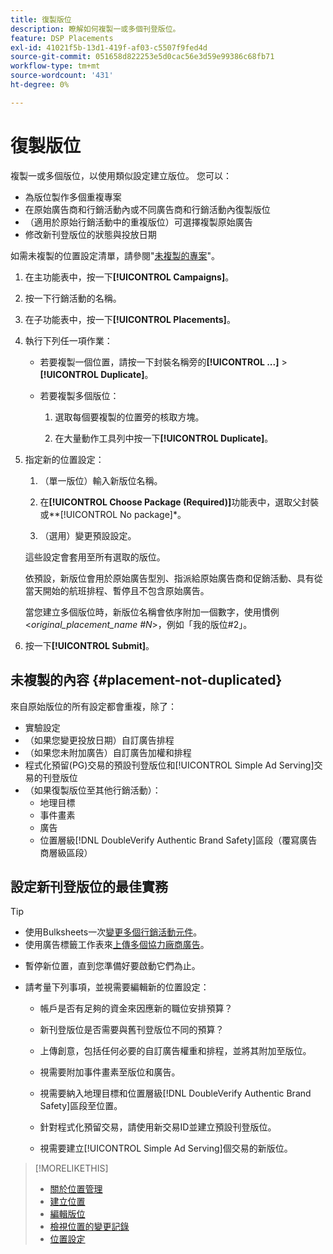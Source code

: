 ```yaml
---
title: 復製版位
description: 瞭解如何複製一或多個刊登版位。
feature: DSP Placements
exl-id: 41021f5b-13d1-419f-af03-c5507f9fed4d
source-git-commit: 051658d822253e5d0cac56e3d59e99386c68fb71
workflow-type: tm+mt
source-wordcount: '431'
ht-degree: 0%

---
```


# 復製版位

<!-- Some placements don't have this option. Clarify which placement types aren't eligible -- is it PG placements, or all placements using private inventory? And anything else? -->

複製一或多個版位，以使用類似設定建立版位。 您可以：

* 為版位製作多個重複專案
* 在原始廣告商和行銷活動內或不同廣告商和行銷活動內復製版位
* （適用於原始行銷活動中的重複版位）可選擇複製原始廣告
* 修改新刊登版位的狀態與投放日期

如需未複製的位置設定清單，請參閱&quot;[未複製的專案](#placement-not-duplicated)&quot;。

1. 在主功能表中，按一下&#x200B;**[!UICONTROL Campaigns]**。

1. 按一下行銷活動的名稱。

1. 在子功能表中，按一下&#x200B;**[!UICONTROL Placements]**。

1. 執行下列任一項作業：

   * 若要複製一個位置，請按一下封裝名稱旁的&#x200B;**[!UICONTROL ...]** > **[!UICONTROL Duplicate]**。

   * 若要複製多個版位：

      1. 選取每個要複製的位置旁的核取方塊。

      1. 在大量動作工具列中按一下&#x200B;**[!UICONTROL Duplicate]**。

1. 指定新的位置設定：

   1. （單一版位）輸入新版位名稱。

   1. 在&#x200B;**[!UICONTROL Choose Package (Required)]**&#x200B;功能表中，選取父封裝或**[!UICONTROL No package]*。

   1. （選用）變更預設設定。

   這些設定會套用至所有選取的版位。

   依預設，新版位會用於原始廣告型別、指派給原始廣告商和促銷活動、具有從當天開始的航班排程、暫停且不包含原始廣告。

   當您建立多個版位時，新版位名稱會依序附加一個數字，使用慣例&lt;*original_placement_name #N*>，例如「我的版位#2」。

1. 按一下&#x200B;**[!UICONTROL Submit]**。

## 未複製的內容 {#placement-not-duplicated}

來自原始版位的所有設定都會重複，除了：

* 實驗設定
* （如果您變更投放日期）自訂廣告排程
* （如果您未附加廣告）自訂廣告加權和排程
* 程式化預留(PG)交易的預設刊登版位和[!UICONTROL Simple Ad Serving]交易的刊登版位
* （如果復製版位至其他行銷活動）：
   * 地理目標
   * 事件畫素
   * 廣告
   * 位置層級[!DNL DoubleVerify Authentic Brand Safety]區段（覆寫廣告商層級區段）

## 設定新刊登版位的最佳實務

>[!TIP]
>
>* 使用Bulksheets一次[變更多個行銷活動元件](/help/dsp/campaign-management/campaign-components-review-edit.md)。
>* 使用廣告標籤工作表來[上傳多個協力廠商廣告](/help/dsp/campaign-management/ads/ad-create-multiple.md)。

* 暫停新位置，直到您準備好要啟動它們為止。

* 請考量下列事項，並視需要編輯新的位置設定：

   * 帳戶是否有足夠的資金來因應新的職位安排預算？

   * 新刊登版位是否需要與舊刊登版位不同的預算？

   * 上傳創意，包括任何必要的自訂廣告權重和排程，並將其附加至版位。

   * 視需要附加事件畫素至版位和廣告。

   * 視需要納入地理目標和位置層級[!DNL DoubleVerify Authentic Brand Safety]區段至位置。

   * 針對程式化預留交易，請使用新交易ID並建立預設刊登版位。

   * 視需要建立[!UICONTROL Simple Ad Serving]個交易的新版位。

>[!MORELIKETHIS]
>
>* [關於位置管理](placement-about.md)
>* [建立位置](placement-create.md)
>* [編輯版位](placement-edit.md)
>* [檢視位置的變更記錄](placement-change-log.md)
>* [位置設定](placement-settings.md)
